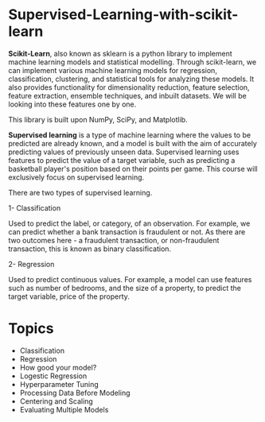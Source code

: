 # Supervised-Learning-with-scikit-learn
**Scikit-Learn**, also known as sklearn is a python library to implement machine learning models and statistical modelling. Through scikit-learn, we can implement various machine learning models for regression, classification, clustering, and statistical tools for analyzing these models. It also provides functionality for dimensionality reduction, feature selection, feature extraction, ensemble techniques, and inbuilt datasets. We will be looking into these features one by one.

This library is built upon NumPy, SciPy, and Matplotlib.

**Supervised learning** is a type of machine learning where the values to be predicted are already known, and a model is built with the aim of accurately predicting values of previously unseen data. Supervised learning uses features to predict the value of a target variable, such as predicting a basketball player's position based on their points per game. This course will exclusively focus on supervised learning.

There are two types of supervised learning.

1- Classification

  Used to predict the label, or category, of an observation. For example, we can predict whether a bank transaction is fraudulent or not. As there are two outcomes here - a fraudulent transaction, or non-fraudulent transaction, this is known as binary classification.

2- Regression

  Used to predict continuous values. For example, a model can use features such as number of bedrooms, and the size of a property, to predict the target variable, price of the property.


# Topics

- Classification
- Regression
- How good your model?
- Logestic Regression
- Hyperparameter Tuning
- Processing Data Before Modeling
- Centering and Scaling
- Evaluating Multiple Models
